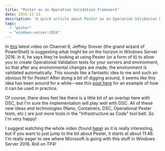 ```yaml
---
title: "Pester as an Operation Validation Framework"
date: 2015-11-13
description: "A quick article about Pester as an Operation Validation Framework."
tags: 
  - "pester"
  - "windows-server-2016"
---
```


In [this](https://channel9.msdn.com/Shows/about-it/Episode-003-Jeffrey-on-Nano-Containers-and-the-Modern-App-Platform) latest video on Channel 9, Jeffrey Snover (the grand wizard of PowerShell) is suggesting what might be on the horizon in Windows Server 2016. In it, he says they're looking at using Pester (or a form of it) to allow you to create Operational Validation tests for your servers and environment, so that after any environmental changes are made, the environment is validated automatically. This sounds like a fantastic idea to me and such an obvious fit for Pester! After doing a bit of digging around, it seems like this idea has been around for a while—see this [post here](https://pshirwin.wordpress.com/2015/11/06/pester-script-to-test-dns-configuration/) for an example of how it can be used in practice.

Of course, there does feel like there is a little bit of an overlap here with DSC, but I'm sure the implementation will play well with DSC. All of these new ideas and technologies (Nano, Containers, DSC, Operational Pester tests, etc.) are just more tools in the "Infrastructure as Code" tool belt. So I'm very happy!

I suggest watching the whole video (found [here](https://channel9.msdn.com/Shows/about-it/Episode-003-Jeffrey-on-Nano-Containers-and-the-Modern-App-Platform)) as it is really interesting, but if you want to just jump to the bit about Pester, it starts at about 11:48. I'm really eager to see where Microsoft is going with this stuff in Windows Server 2016. Roll on TP4!
